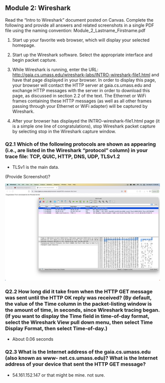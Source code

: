 ## Module 2: Wireshark

Read the “Intro to Wireshark” document posted on Canvas. Complete the following and provide all answers and related screenshots in a single PDF file using the naming convention: Module_2_Lastname_Firstname.pdf

1. Start up your favorite web browser, which will display your selected homepage.

2. Start up the Wireshark software. Select the appropriate interface and begin packet capture.

3. While Wireshark is running, enter the URL: http://gaia.cs.umass.edu/wireshark-labs/INTRO-wireshark-file1.html and have that page displayed in your browser. In order to display this page, your browser will contact the HTTP server at gaia.cs.umass.edu and exchange HTTP messages with the server in order to download this page, as discussed in section 2.2 of the text. The Ethernet or WiFi frames containing these HTTP messages (as well as all other frames passing through your Ethernet or WiFi adapter) will be captured by Wireshark.

4. After your browser has displayed the INTRO-wireshark-file1.html page (it is a simple one line of congratulations), stop Wireshark packet capture by selecting stop in the Wireshark capture window.

### Q2.1 Which of the following protocols are shown as appearing (i.e., are listed in the Wireshark “protocol” column) in your trace file: TCP, QUIC, HTTP, DNS, UDP, TLSv1.2

- TLSv1 is the main data. 

(Provide Screenshot)?


![screenshot](wireshark.png)


### Q2.2 How long did it take from when the HTTP GET message was sent until the HTTP OK reply was received? (By default, the value of the Time column in the packet-listing window is the amount of time, in seconds, since Wireshark tracing began. (If you want to display the Time field in time-of-day format, select the Wireshark View pull down menu, then select Time Display Format, then select Time-of-day.)

- About 0.06 seconds

### Q2.3 What is the Internet address of the gaia.cs.umass.edu (also known as www- net.cs.umass.edu)? What is the Internet address of your device that sent the HTTP GET message?

- 54.161.152.147 or that might be mine. not sure.
